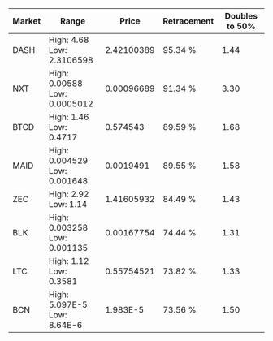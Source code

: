 | Market | Range | Price| Retracement | Doubles to 50% |
| --- | --- | --- | --- | --- |
| DASH | High: 4.68<br />Low: 2.3106598 | 2.42100389 | 95.34 % | 1.44 |
| NXT | High: 0.00588<br />Low: 0.0005012 | 0.00096689 | 91.34 % | 3.30 |
| BTCD | High: 1.46<br />Low: 0.4717 | 0.574543 | 89.59 % | 1.68 |
| MAID | High: 0.004529<br />Low: 0.001648 | 0.0019491 | 89.55 % | 1.58 |
| ZEC | High: 2.92<br />Low: 1.14 | 1.41605932 | 84.49 % | 1.43 |
| BLK | High: 0.003258<br />Low: 0.001135 | 0.00167754 | 74.44 % | 1.31 |
| LTC | High: 1.12<br />Low: 0.3581 | 0.55754521 | 73.82 % | 1.33 |
| BCN | High: 5.097E-5<br />Low: 8.64E-6 | 1.983E-5 | 73.56 % | 1.50 |

